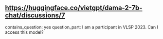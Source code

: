 ## https://huggingface.co/vietgpt/dama-2-7b-chat/discussions/7

contains_question: yes
question_part: I am a participant in VLSP 2023. Can I access this model?